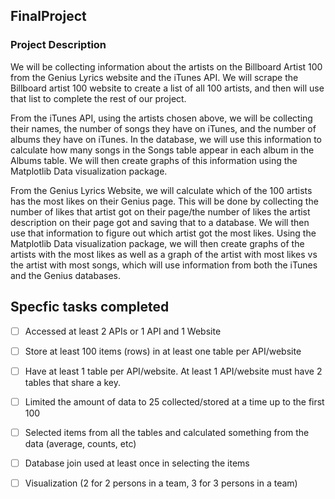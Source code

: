 ## FinalProject

### Project Description
We will be collecting information about the artists on the Billboard Artist 100 from the Genius Lyrics website and the iTunes API. We will scrape the Billboard artist 100 website to create a list of all 100 artists, and then will use that list to complete the rest of our project. 

From the iTunes API, using the artists chosen above, we will be collecting their names, the number of songs they have on iTunes, and the number of albums they have on iTunes. In the database, we will use this information to calculate how many songs in the Songs table appear in each album in the Albums table. We will then create graphs of this information using the Matplotlib Data visualization package.


From the Genius Lyrics Website, we will calculate which of the 100 artists has the most likes on their Genius page. This will be done by collecting the number of likes that artist got on their page/the number of likes the artist description on their page got and saving that to a database. We will then use that information to figure out which artist got the most likes. Using the Matplotlib Data visualization package, we will then create graphs of the artists with the most likes as well as a graph of the artist with most likes vs the artist with most songs, which will use information from both the iTunes and the Genius databases.


## Specfic tasks completed
- [ ] Accessed at least 2 APIs or 1 API and 1 Website
- [ ] Store at least 100 items (rows) in at least one table per API/website
- [ ] Have at least 1 table per API/website. At least 1 API/website must have 2 tables that share a key.
- [ ] Limited the amount of data to 25 collected/stored at a time up to the first 100
- [ ] Selected items from all the tables and calculated something from the data (average, counts, etc)
- [ ] Database join used at least once in selecting the items
- [ ] Visualization (2 for 2 persons in a team, 3 for 3 persons in a team)

